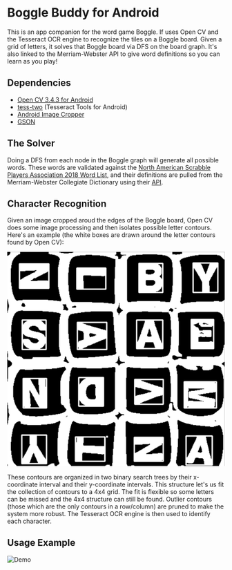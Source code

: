 # Boggle Buddy for Android

This is an app companion for the word game Boggle. If uses Open CV and the Tesseract OCR engine to recognize the tiles on a Boggle board. Given a grid of letters, it solves that Boggle board via DFS on the board graph. It's also linked to the Merriam-Webster API to give word definitions so you can learn as you play!

## Dependencies

- [Open CV 3.4.3 for Android](https://sourceforge.net/projects/opencvlibrary/files/opencv-android/3.4.3/)
- [tess-two](https://github.com/rmtheis/tess-two) (Tesseract Tools for Android)
- [Android Image Cropper](https://github.com/ArthurHub/Android-Image-Cropper)
- [GSON](https://github.com/google/gson)

## The Solver

Doing a DFS from each node in the Boggle graph will generate all possible words. These words are validated against the [North American Scrabble Players Association 2018 Word List](https://en.wikipedia.org/wiki/NASPA_Word_List), and their definitions are pulled from the Merriam-Webster Collegiate Dictionary using their [API](https://dictionaryapi.com/).

## Character Recognition

Given an image cropped aroud the edges of the Boggle board, Open CV does some image processing and then isolates possible letter contours. Here's an example (the white boxes are drawn around the letter contours found by Open CV):

![](graphics/contour_example.png)

These contours are organized in two binary search trees by their x-coordinate interval and their y-coordinate intervals. This structure let's us fit the collection of contours to a 4x4 grid. The fit is flexible so some letters can be missed and the 4x4 structure can still be found. Outlier contours (those which are the only contours in a row/column) are pruned to make the system more robust. The Tesseract OCR engine is then used to identify each character.

## Usage Example

![Demo](graphics/ocr.gif)
